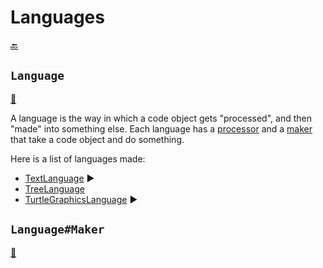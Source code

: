 # Languages

[:back:](readme.md)

## `Language`

[:scroll:](../lang/Language.java)

A language is the way in which a code object gets "processed", and then "made" into something else. Each language has a [processor](#processor) and a [maker](#languagemaker) that take a code object and do something.

Here is a list of languages made:

- [TextLanguage](TextLanguage.java) :arrow_forward:
- [TreeLanguage](TreeLanguage.java)
- [TurtleGraphicsLanguage](TurtleGraphicsLanguage.java) :arrow_forward:

## `Language#Maker`

[:scroll:](../lang/Language.java)
